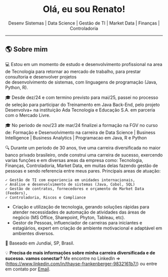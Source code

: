 <h1 align="center"> Olá, eu sou Renato!</h1>

<p align="center">
   Desenv Sistemas |  Data Science |  Gestão de TI  |  Market Data |  Finanças |  Controladoria 
</p>

---

## 🌎 Sobre mim  

💻 Estou em um momento de estudo e desenvolvimento profissional na area de Tecnologia para retornar ao mercado de trabalho, para prestar consultoria e desenvolver projetos  
    de desenvolvimento de sistemas, com linguagens de programação (Java, Python, R).
    
🎓 Desde dez/24 e com termino previsto para mai/25, passei no processo de seleção para participar do Treinamento em Java Back-End, pelo projeto Desenvolva+ na instituição Ada Tecnologia     e Educação S.A. em parceria com o Mercado Livre. 

🎓 No periodo de nov/23 ate mar/24 finalizei a formação na FGV no curso de: Formação e Desenvolvimento na carreira de Data Science | Business Intelligence | Business Analytics |             Programacao em Java, R e Python
    
🔍 Durante um periodo de 30 anos, tive uma carreira diversificada no maior banco privado brasileiro, onde construi uma carreira de sucesso, exercendo varias funções e em diversas areas 
    da empresa como: Tecnologia, Finanças, Controladoria, Market Data, em muitas delas fazendo gestão de pessoas e sendo referencia entre meus pares. 
    Principais areas de atuação:

    ✓ Gestão de TI com experiencia em unidades internacionais,
    ✓ Análise e desenvolvimento de sistemas (Java, Cobol, SQL)
    ✓ Gestão de contratos, fornecedores e orçamento de Market Data (Feeders),
    ✓ Controladoria, Riscos e Compliance

   - Criação e utilização de tecnologia, gerando soluções rápidas para atender necessidades de automação de atividades das áreas de negócio (MS Office, Sharepoint, Phyton, Tableau, etc).
   - Gestor de Pessoas, influenciador de carreiras para iniciantes e estagiários, expert em criação de ambiente motivacional e adaptável em ambientes diversos.
        
📍 Baseado em Jundiai, SP, Brasil.  

💡 **Precisa de mais informações sobre minha carreira diversificada e de sucesso. vamos conectar?** 
     Me encontre no LinkedIn => (https://www.linkedin.com/in/thayse-frankenberger-9832161b7/) ou entre em contato por [Email](mailto:campionr6@gmail.com).  





